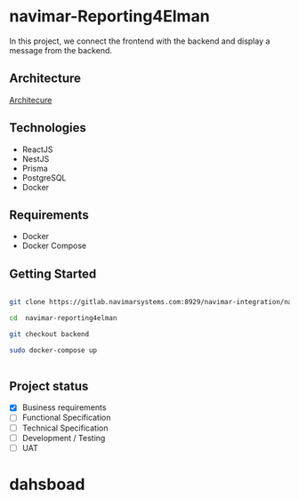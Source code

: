 # navimar-Reporting4Elman

In this project, we connect the frontend with the backend and display a message from the backend.

## Architecture
[Architecure](https://navimarsystemscom.sharepoint.com/:u:/s/vts-portal/EUSWXncrvIlOtfqdOURF8OYBrxnx1UDBuAcl5RvX2ZAAgw?e=DMOg4b)

## Technologies 

- ReactJS
- NestJS
- Prisma
- PostgreSQL
- Docker

## Requirements

- Docker
- Docker Compose

## Getting Started

```sh

git clone https://gitlab.navimarsystems.com:8929/navimar-integration/navimar-reporting4elman.git

cd  navimar-reporting4elman

git checkout backend

sudo docker-compose up 
 
```

## Project status
- [x] Business requirements
- [ ] Functional Specification
- [ ] Technical Specification
- [ ] Development / Testing
- [ ] UAT

# dahsboad
